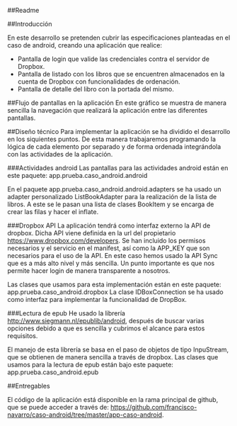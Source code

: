 ##Readme


##Introducción

En este desarrollo se pretenden cubrir las especificaciones planteadas en el caso de android, creando una aplicación que realice:
-	Pantalla de login que valide las credenciales contra el servidor de Dropbox.
-	Pantalla de listado con los libros que se encuentren almacenados en la cuenta de Dropbox con funcionalidades de ordenación.
-	Pantalla de detalle del libro con la portada del mismo.

##Flujo de pantallas en la aplicación
En este gráfico se muestra de manera sencilla la navegación que realizará la aplicación entre las diferentes pantallas.




##Diseño técnico
Para implementar la aplicación se ha dividido el desarrollo en los siquientes puntos. De esta manera trabajaremos programando la lógica de cada elemento por separado y de forma ordenada integrándola con las actividades de la aplicación.



###Actividades android
Las pantallas para las actividades android están en este paquete:
app.prueba.caso_android.android

En el paquete app.prueba.caso_android.android.adapters se ha usado un adapter personalizado ListBookAdapter para la realización de la lista de libros. A este se le pasan una lista de clases BookItem y se encarga de crear las filas y hacer el inflate.


###Dropbox API
La aplicación tendrá como interfaz externo la API de dropbox. Dicha API viene definida en la url del propietario https://www.dropbox.com/developers. 
Se han incluido los permisos necesarios y el servicio en el manifest, así como la APP_KEY que son necesarios para el uso de la API. En este caso hemos usado la API Sync que es a más alto nivel y más sencilla. Un punto importante es que nos permite hacer login de manera transparente a nosotros.

Las clases que usamos para esta implementación están en  este paquete:
app.prueba.caso_android.dropbox
La clase IDBoxConnection se ha usado como interfaz para implementar la funcionalidad de DropBox.


###Lectura de epub
He usado la librería http://www.siegmann.nl/epublib/android, después de buscar varias opciones debido a que es sencilla y cubrimos el alcance para estos requisitos.

El manejo de esta librería se basa en el paso de objetos de tipo InpuStream, que se obtienen de manera sencilla a través de dropbox.
Las clases que usamos para la lectura de epub están bajo este paquete:
app.prueba.caso_android.epub


##Entregables

El código de la aplicación está disponible en la rama principal de github, que se puede acceder a través de:
 https://github.com/francisco-navarro/caso-android/tree/master/app-caso-android.
